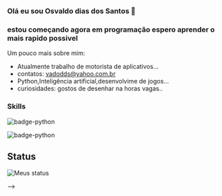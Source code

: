 ### Olá eu sou Osvaldo dias dos Santos 👋
### estou começando agora em programação espero aprender o mais rapido possivel 

Um pouco mais sobre mim:

- Atualmente trabalho de motorista de aplicativos...
- contatos: [vadodds@yahoo.com.br](osvaldodds10@gmail.com)
- Python,Inteligência artificial,desenvolvime de jogos...
-  curiosidades: gostos de desenhar na horas vagas..

### Skills

![badge-python](https://img.shields.io/badge/Python-⭐⭐⭐⭐⭐-green)

![badge-python](https://img.shields.io/badge/Django-⭐⭐⭐⭐⭐-bluee)


## Status

![Meus status](https://github-readme-stats.vercel.app/api?username=Osvaldodds&show_icons=true&theme=radical)

-->
